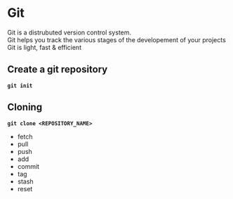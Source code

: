 # Git 
Git is a distrubuted version control system.  
Git helps you track the various stages of the developement of your projects  
Git is light, fast & efficient   

## Create a git repository
**`git init`** 

## Cloning
**`git clone <REPOSITORY_NAME>`**

* fetch 
* pull 
* push
* add 
* commit 
* tag
* stash
* reset